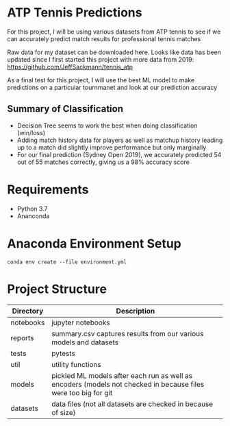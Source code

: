 # ATP Tennis Predictions

For this project, I will be using various datasets from ATP tennis to see if we can accurately predict match results for professional tennis matches

Raw data for my dataset can be downloaded here. Looks like data has been updated since I first started this project with more data from 2019: https://github.com/JeffSackmann/tennis_atp

As a final test for this project, I will use the best ML model to make predictions on a particular tournmanet and look at our prediction accuracy


## Summary of Classification

* Decision Tree seems to work the best when doing classification (win/loss)
* Adding match history data for players as well as matchup history leading up to a match did slightly improve performance but only marginally
* For our final prediction (Sydney Open 2019), we accurately predicted 54 out of 55 matches correctly, giving us a 98% accuracy score

# Requirements

* Python 3.7
* Ananconda

# Anaconda Environment Setup

```
conda env create --file environment.yml
```

# Project Structure

| Directory | Description |
| ---------- | ---------- |
| notebooks | jupyter notebooks |
| reports | summary.csv captures results from our various models and datasets |
| tests | pytests |
| util | utility functions |
| models | pickled ML models after each run as well as encoders (models not checked in because files were too big for git |
| datasets | data files (not all datasets are checked in because of size) |


